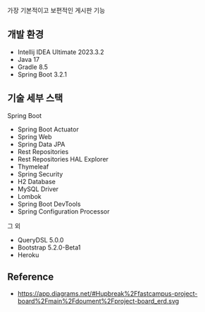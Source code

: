 가장 기본적이고 보편적인 게시판 기능

## 개발 환경
* Intellij IDEA Ultimate 2023.3.2
* Java 17
* Gradle 8.5
* Spring Boot 3.2.1

## 기술 세부 스택
Spring Boot

* Spring Boot Actuator
* Spring Web
* Spring Data JPA
* Rest Repositories
* Rest Repositories HAL Explorer
* Thymeleaf
* Spring Security
* H2 Database
* MySQL Driver
* Lombok
* Spring Boot DevTools
* Spring Configuration Processor
  
그 외
* QueryDSL 5.0.0
* Bootstrap 5.2.0-Beta1
* Heroku

## Reference
* https://app.diagrams.net/#Hupbreak%2Ffastcampus-project-board%2Fmain%2Fdoument%2Fproject-board_erd.svg

